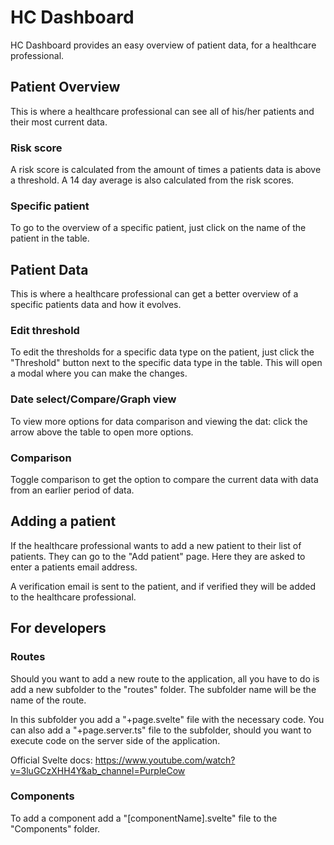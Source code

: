 # HC Dashboard

HC Dashboard provides an easy overview of patient data, for a healthcare professional.

## Patient Overview

This is where a healthcare professional can see all of his/her patients and their most current data.

### Risk score

A risk score is calculated from the amount of times a patients data is above a threshold. A 14 day average is also calculated from the risk scores.

### Specific patient

To go to the overview of a specific patient, just click on the name of the patient in the table.

## Patient Data

This is where a healthcare professional can get a better overview of a specific patients data and how it evolves.

### Edit threshold

To edit the thresholds for a specific data type on the patient, just click the "Threshold" button next to the specific data type in the table. This will open a modal where you can make the changes.

### Date select/Compare/Graph view

To view more options for data comparison and viewing the dat: click the arrow above the table to open more options.

### Comparison

Toggle comparison to get the option to compare the current data with data from an earlier period of data.

## Adding a patient

If the healthcare professional wants to add a new patient to their list of patients. They can go to the "Add patient" page. Here they are asked to enter a patients email address.

A verification email is sent to the patient, and if verified they will be added to the healthcare professional.

## For developers

### Routes

Should you want to add a new route to the application, all you have to do is add a new subfolder to the "routes" folder. The subfolder name will be the name of the route.

In this subfolder you add a "+page.svelte" file with the necessary code. You can also add a "+page.server.ts" file to the subfolder, should you want to execute code on the server side of the application.

Official Svelte docs: https://www.youtube.com/watch?v=3luGCzXHH4Y&ab_channel=PurpleCow

### Components

To add a component add a "[componentName].svelte" file to the "Components" folder.

